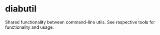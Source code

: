 # diabutil

Shared functionality between command-line utils. See respective tools for functionality and usage.
